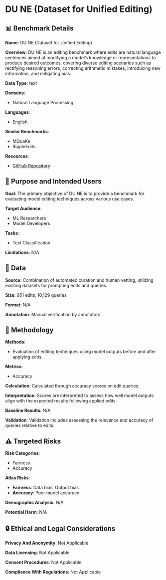 # DU NE (Dataset for Unified Editing)

## 📊 Benchmark Details

**Name**: DU NE (Dataset for Unified Editing)

**Overview**: DU NE is an editing benchmark where edits are natural language sentences aimed at modifying a model’s knowledge or representations to produce desired outcomes, covering diverse editing scenarios such as rectifying reasoning errors, correcting arithmetic mistakes, introducing new information, and mitigating bias.

**Data Type**: text

**Domains**:
- Natural Language Processing

**Languages**:
- English

**Similar Benchmarks**:
- MQuaKe
- RippleEdits

**Resources**:
- [GitHub Repository](https://github.com/feyzaakyurek/dune)

## 🎯 Purpose and Intended Users

**Goal**: The primary objective of DU NE is to provide a benchmark for evaluating model editing techniques across various use cases.

**Target Audience**:
- ML Researchers
- Model Developers

**Tasks**:
- Text Classification

**Limitations**: N/A

## 💾 Data

**Source**: Combination of automated curation and human vetting, utilizing existing datasets for prompting edits and queries.

**Size**: 951 edits, 10,129 queries

**Format**: N/A

**Annotation**: Manual verification by annotators

## 🔬 Methodology

**Methods**:
- Evaluation of editing techniques using model outputs before and after applying edits.

**Metrics**:
- Accuracy

**Calculation**: Calculated through accuracy scores on edit queries.

**Interpretation**: Scores are interpreted to assess how well model outputs align with the expected results following applied edits.

**Baseline Results**: N/A

**Validation**: Validation includes assessing the relevance and accuracy of queries relative to edits.

## ⚠️ Targeted Risks

**Risk Categories**:
- Fairness
- Accuracy

**Atlas Risks**:
- **Fairness**: Data bias, Output bias
- **Accuracy**: Poor model accuracy

**Demographic Analysis**: N/A

**Potential Harm**: N/A

## 🔒 Ethical and Legal Considerations

**Privacy And Anonymity**: Not Applicable

**Data Licensing**: Not Applicable

**Consent Procedures**: Not Applicable

**Compliance With Regulations**: Not Applicable
